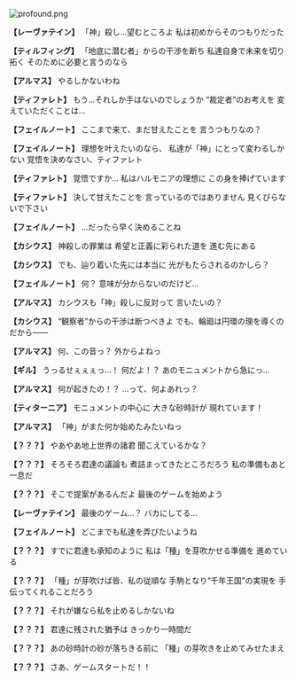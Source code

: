 
![profound.png](../images/backgrounds/profound.png)

**【レーヴァテイン】**
「神」殺し…望むところよ
私は初めからそのつもりだった

**【ティルフィング】**
「地底に潜む者」からの干渉を断ち
私達自身で未来を切り拓く
そのために必要と言うのなら

**【アルマス】**
やるしかないわね

**【ティファレト】**
もう…それしか手はないのでしょうか
“裁定者”のお考えを
変えていただくことは…

**【フェイルノート】**
ここまで来て、まだ甘えたことを
言うつもりなの？

**【フェイルノート】**
理想を叶えたいのなら、
私達が「神」にとって変わるしかない
覚悟を決めなさい、ティファレト

**【ティファレト】**
覚悟ですか…
私はハルモニアの理想に
この身を捧げています

**【ティファレト】**
決して甘えたことを
言っているのではありません
見くびらないで下さい

**【フェイルノート】**
…だったら早く決めることね

**【カシウス】**
神殺しの罪業は
希望と正義に彩られた道を
進む先にある

**【カシウス】**
でも、辿り着いた先には本当に
光がもたらされるのかしら？

**【フェイルノート】**
何？
意味が分からないのだけど…

**【アルマス】**
カシウスも「神」殺しに反対って
言いたいの？

**【カシウス】**
“観察者”からの干渉は断つべきよ
でも、輪廻は円環の理を導くの
だから――

**【アルマス】**
何、この音っ？
外からよねっ

**【ギル】**
うっるせぇぇぇっ…！
何だよ！？
あのモニュメントから急にっ…

**【アルマス】**
何が起きたの！？
…って、何よあれっ？

**【ティターニア】**
モニュメントの中心に
大きな砂時計が
現れています！

**【アルマス】**
「神」がまた何か始めたみたいねっ

**【？？？】**
やあやあ地上世界の諸君
聞こえているかな？

**【？？？】**
そろそろ君達の議論も
煮詰まってきたところだろう
私の準備もあと一息だ

**【？？？】**
そこで提案があるんだよ
最後のゲームを始めよう

**【レーヴァテイン】**
最後のゲーム…？
バカにしてる…

**【フェイルノート】**
どこまでも私達を弄びたいようね

**【？？？】**
すでに君達も承知のように
私は「種」を芽吹かせる準備を
進めている

**【？？？】**
「種」が芽吹けば皆、私の従順な
手駒となり“千年王国”の実現を
手伝ってくれることだろう

**【？？？】**
それが嫌なら私を止めるしかないね

**【？？？】**
君達に残された猶予は
きっかり一時間だ

**【？？？】**
あの砂時計の砂が落ちきる前に
「種」の芽吹きを止めてみせたまえ

**【？？？】**
さあ、ゲームスタートだ！！